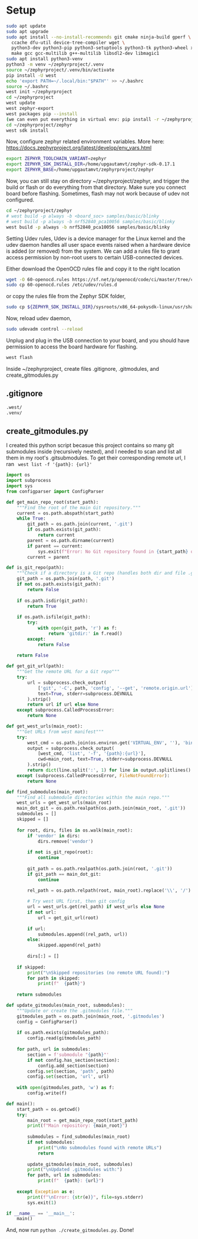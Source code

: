 # Setup
```bash
sudo apt update
sudo apt upgrade
sudo apt install --no-install-recommends git cmake ninja-build gperf \
  ccache dfu-util device-tree-compiler wget \
  python3-dev python3-pip python3-setuptools python3-tk python3-wheel xz-utils file \
  make gcc gcc-multilib g++-multilib libsdl2-dev libmagic1
sudo apt install python3-venv
python3 -m venv ~/zephyrproject/.venv
source ~/zephyrproject/.venv/bin/activate
pip install -U west
echo 'export PATH=~/.local/bin:"$PATH"' >> ~/.bashrc
source ~/.bashrc
west init ~/zephyrproject
cd ~/zephyrproject
west update
west zephyr-export
west packages pip --install
(we can even put everything in virtual env: pip install -r ~/zephyrproject/zephyr/scripts/requirements.txt)
cd ~/zephyrproject/zephyr
west sdk install
```

Now, configure zephyr related environment variables. More here: https://docs.zephyrproject.org/latest/develop/env_vars.html

```bash
export ZEPHYR_TOOLCHAIN_VARIANT=zephyr
export ZEPHYR_SDK_INSTALL_DIR=/home/upgautamvt/zephyr-sdk-0.17.1
export ZEPHYR_BASE=/home/upgautamvt/zephyrproject/zephyr
```

Now, you can still stay on directory ~/zephyrproject/zephyr, and trigger the build or flash or do everything from that directory. Make sure you connect board before flashing. Sometimes, flash may not work because of udev not configured. 

```bash
cd ~/zephyrproject/zephyr
# west build -p always -b <board_soc> samples/basic/blinky
# west build -p always -b nrf52840_pca10056 samples/basic/blinky
west build -p always -b nrf52840_pca10056 samples/basic/blinky
```

Setting Udev rules, 
Udev is a device manager for the Linux kernel and the udev daemon handles all user space events raised when a hardware device is added (or removed) from the system. We can add a rules file to grant access permission by non-root users to certain USB-connected devices.

Either download the OpenOCD rules file and copy it to the right location
```bash
wget -O 60-openocd.rules https://sf.net/p/openocd/code/ci/master/tree/contrib/60-openocd.rules?format=raw
sudo cp 60-openocd.rules /etc/udev/rules.d
```
or copy the rules file from the Zephyr SDK folder,
```bash
sudo cp ${ZEPHYR_SDK_INSTALL_DIR}/sysroots/x86_64-pokysdk-linux/usr/share/openocd/contrib/60-openocd.rules /etc/udev/rules.d
```
Now, reload udev daemon,
```bash
sudo udevadm control --reload
```
Unplug and plug in the USB connection to your board, and you should have permission to access the board hardware for flashing.

```bash
west flash
```

Inside ~/zephyrproject, create files .gitignore, .gitmodules, and create_gitmodules.py

## .gitignore
```bash
.west/
.venv/
```

## create_gitmodules.py
I created this python script becasue this project contains so many git submodules inside (recursively nested), and I needed to scan and list all them in my root's .gitsubmodules. To get their corresponding remote url, I ran ` west list -f '{path}: {url}'`

```python
import os
import subprocess
import sys
from configparser import ConfigParser

def get_main_repo_root(start_path):
    """Find the root of the main Git repository."""
    current = os.path.abspath(start_path)
    while True:
        git_path = os.path.join(current, '.git')
        if os.path.exists(git_path):
            return current
        parent = os.path.dirname(current)
        if parent == current:
            sys.exit(f"Error: No Git repository found in {start_path} or parents")
        current = parent

def is_git_repo(path):
    """Check if a directory is a Git repo (handles both dir and file .git)"""
    git_path = os.path.join(path, '.git')
    if not os.path.exists(git_path):
        return False
    
    if os.path.isdir(git_path):
        return True
    
    if os.path.isfile(git_path):
        try:
            with open(git_path, 'r') as f:
                return 'gitdir:' in f.read()
        except:
            return False
    
    return False

def get_git_url(path):
    """Get the remote URL for a Git repo"""
    try:
        url = subprocess.check_output(
            ['git', '-C', path, 'config', '--get', 'remote.origin.url'],
            text=True, stderr=subprocess.DEVNULL
        ).strip()
        return url if url else None
    except subprocess.CalledProcessError:
        return None

def get_west_urls(main_root):
    """Get URLs from west manifest"""
    try:
        west_cmd = os.path.join(os.environ.get('VIRTUAL_ENV', ''), 'bin', 'west') or 'west'
        output = subprocess.check_output(
            [west_cmd, 'list', '-f', '{path}:{url}'],
            cwd=main_root, text=True, stderr=subprocess.DEVNULL
        ).strip()
        return dict(line.split(':', 1) for line in output.splitlines() if ':' in line)
    except (subprocess.CalledProcessError, FileNotFoundError):
        return None

def find_submodules(main_root):
    """Find all submodule directories within the main repo."""
    west_urls = get_west_urls(main_root)
    main_dot_git = os.path.realpath(os.path.join(main_root, '.git'))
    submodules = []
    skipped = []
    
    for root, dirs, files in os.walk(main_root):
        if 'vendor' in dirs:
            dirs.remove('vendor')
        
        if not is_git_repo(root):
            continue
            
        git_path = os.path.realpath(os.path.join(root, '.git'))
        if git_path == main_dot_git:
            continue

        rel_path = os.path.relpath(root, main_root).replace('\\', '/')
        
        # Try west URL first, then git config
        url = west_urls.get(rel_path) if west_urls else None
        if not url:
            url = get_git_url(root)
        
        if url:
            submodules.append((rel_path, url))
        else:
            skipped.append(rel_path)
            
        dirs[:] = []
    
    if skipped:
        print("\nSkipped repositories (no remote URL found):")
        for path in skipped:
            print(f"  {path}")
    
    return submodules

def update_gitmodules(main_root, submodules):
    """Update or create the .gitmodules file."""
    gitmodules_path = os.path.join(main_root, '.gitmodules')
    config = ConfigParser()
    
    if os.path.exists(gitmodules_path):
        config.read(gitmodules_path)
    
    for path, url in submodules:
        section = f'submodule "{path}"'
        if not config.has_section(section):
            config.add_section(section)
        config.set(section, 'path', path)
        config.set(section, 'url', url)
    
    with open(gitmodules_path, 'w') as f:
        config.write(f)

def main():
    start_path = os.getcwd()
    try:
        main_root = get_main_repo_root(start_path)
        print(f"Main repository: {main_root}")
        
        submodules = find_submodules(main_root)
        if not submodules:
            print("\nNo submodules found with remote URLs")
            return
            
        update_gitmodules(main_root, submodules)
        print("\nUpdated .gitmodules with:")
        for path, url in submodules:
            print(f"  {path}: {url}")
            
    except Exception as e:
        print(f"\nError: {str(e)}", file=sys.stderr)
        sys.exit(1)

if __name__ == '__main__':
    main()
```

And, now run `python ./create_gitmodules.py`. Done!
